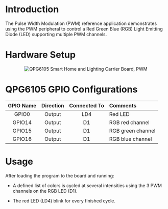 # Introduction

The Pulse Width Modulation (PWM) reference application demonstrates using
the PWM peripheral to control a Red Green Blue (RGB) Light Emitting
Diode (LED) supporting multiple PWM channels.

# Hardware Setup

<div align="center">
  <img src="images/pwm.png" alt="QPG6105 Smart Home and Lighting Carrier Board, PWM">
</div>

# QPG6105 GPIO Configurations

| GPIO Name| Direction| Connected To| Comments|
|:----------:|:----------:|:----------:|:---------|
| GPIO0 | Output| LD4 | Red LED|
| GPIO14 | Output| D1  | RGB red channel|
| GPIO15 | Output| D1  | RGB green channel|
| GPIO16 | Output| D1  | RGB blue channel|

# Usage


After loading the program to the board and running:

-   A defined list of colors is cycled at several intensities using the
    3 PWM channels on the RGB LED (D1).

-   The red LED (LD4) blink for every finished cycle.
